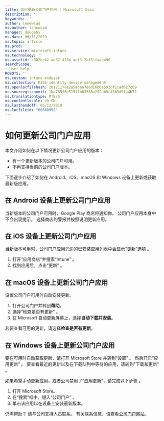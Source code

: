 ```yaml
---
title: 如何更新公司门户应用 | Microsoft Docs
description: ''
keywords: ''
author: lenewsad
ms.author: lanewsad
manager: dougeby
ms.date: 06/11/2019
ms.topic: article
ms.prod: ''
ms.service: microsoft-intune
ms.technology: ''
ms.assetid: c002bcb2-ae37-478d-acf3-2bf51faae490
searchScope:
- User help
ROBOTS: ''
ms.custom: intune-enduser
ms.collection: M365-identity-device-management
ms.openlocfilehash: 28121178e2a5a3aa7e6d16b0a5936f1cad627c09
ms.sourcegitcommit: 1ba785f6e51517b63588a292ab5c45b9d9144b72
ms.translationtype: MTE75
ms.contentlocale: zh-CN
ms.lasthandoff: 06/12/2019
ms.locfileid: "66840952"
---
```

# <a name="how-to-update-the-company-portal-app"></a>如何更新公司门户应用

本文介绍如何在以下情况更新公司门户应用的版本：  
* 有一个更新版本的公司门户可用。
* 不再支持当前的公司门户版本。

下面逐步介绍了如何在 Android、iOS、macOS 和 Windows 设备上更新或获取最新版应用。    

## <a name="update-the-company-portal-app-on-your-android-device"></a>在 Android 设备上更新公司门户应用  

当新版本的公司门户可用时，Google Play 商店将通知你。 公司门户应用本身中不会出现提示。 选择商店的警报并按照说明更新应用。 

## <a name="update-the-company-portal-app-on-your-ios-device"></a>在 iOS 设备上更新公司门户应用  

当新版本可用时，公司门户应用旁边的已安装应用列表中会显示“更新”选项  。  

1. 打开“应用商店”并搜索“Intune”  。  
2. 找到应用后，点击“更新”  。  

## <a name="update-the-company-portal-app-on-your-macos-device"></a>在 macOS 设备上更新公司门户应用

设置公司门户可用时自动安装更新。 

1. 打开公司门户并转到**帮助**。 
2. 选择“检查是否有更新”  。 
3. 在 Microsoft 自动更新屏幕上，选择**自动下载并安装**。 

若要查看可用的更新，请选择**检查是否有更新**。  

## <a name="update-the-company-portal-app-on-your-windows-device"></a>在 Windows 设备上更新公司门户应用
要在可用时自动获取更新，请打开 Microsoft Store 并转到“设置”  。 然后开启“应用更新”  。 要查看最近的更新以及在下载队列中等待的应用，请转到“下载和更新”  。  

如果希望手动更新应用，或者公司禁用了“应用更新”，请完成以下步骤  。  
1. 打开 Microsoft Store。
2. 在“搜索”框中，键入“公司门户”  。
3. 单击该应用以在设备上安装最新版本。 


仍需帮助？ 请与公司支持人员联系。 有关联系信息，请查看[公司门户网站](https://go.microsoft.com/fwlink/?linkid=2010980)。
